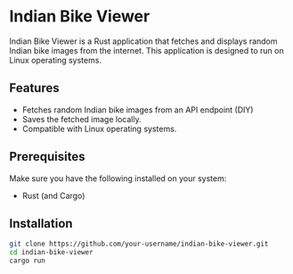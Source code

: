# Indian Bike Viewer

Indian Bike Viewer is a Rust application that fetches and displays random Indian bike images from the internet. This application is designed to run on Linux operating systems.

## Features

- Fetches random Indian bike images from an API endpoint (DIY)
- Saves the fetched image locally.
- Compatible with Linux operating systems.

## Prerequisites

Make sure you have the following installed on your system:

- Rust (and Cargo)

## Installation

   ```bash
   git clone https://github.com/your-username/indian-bike-viewer.git
   cd indian-bike-viewer
   cargo run
   ```
